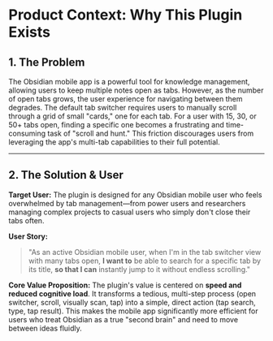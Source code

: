 # Product Context: Why This Plugin Exists

## 1. The Problem
The Obsidian mobile app is a powerful tool for knowledge management, allowing users to keep multiple notes open as tabs. However, as the number of open tabs grows, the user experience for navigating between them degrades. The default tab switcher requires users to manually scroll through a grid of small "cards," one for each tab. For a user with 15, 30, or 50+ tabs open, finding a specific one becomes a frustrating and time-consuming task of "scroll and hunt." This friction discourages users from leveraging the app's multi-tab capabilities to their full potential.

---

## 2. The Solution & User
**Target User:** The plugin is designed for any Obsidian mobile user who feels overwhelmed by tab management—from power users and researchers managing complex projects to casual users who simply don't close their tabs often.

**User Story:**
> "As an active Obsidian mobile user, when I'm in the tab switcher view with many tabs open, **I want to** be able to search for a specific tab by its title, **so that I can** instantly jump to it without endless scrolling."

**Core Value Proposition:**
The plugin's value is centered on **speed and reduced cognitive load**. It transforms a tedious, multi-step process (open switcher, scroll, visually scan, tap) into a simple, direct action (tap search, type, tap result). This makes the mobile app significantly more efficient for users who treat Obsidian as a true "second brain" and need to move between ideas fluidly.
